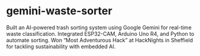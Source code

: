 # gemini-waste-sorter
Built an AI-powered trash sorting system using Google Gemini for real-time waste classification. Integrated ESP32-CAM, Arduino Uno R4, and Python to automate sorting. Won “Most Adventurous Hack” at HackNights in Sheffield for tackling sustainability with embedded AI.
